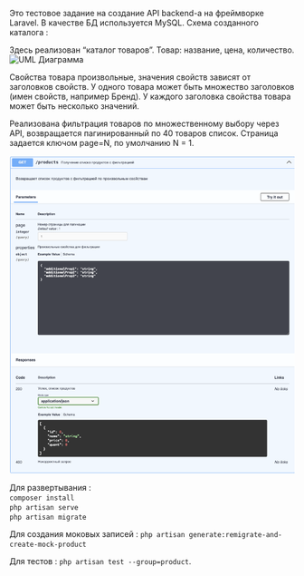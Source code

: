 Это тестовое задание на создание API backend-а на фреймворке Laravel. В качестве БД используется MySQL.
Схема созданного каталога :


Здесь реализован “каталог товаров”. Товар: название, цена, количество. 
![UML Диаграмма](./SCHEMA:db.png)

Свойства товара произвольные, значения свойств зависят от заголовков свойств. 
У одного товара может быть множество заголовков (имен свойств, например Бренд). У каждого заголовка свойства товара может быть несколько значений.

Реализована фильтрация товаров по множественному выбору через API, возвращается пагинированный по 40 товаров список. Страница задается ключом page=N,
по умолчанию N = 1.

![](./products_api.png)

Для развертывания : \
  ```composer install```\
  ```php artisan serve```\
  ```php artisan migrate```

Для создания моковых записей : ```php artisan generate:remigrate-and-create-mock-product```

Для тестов : 
```php artisan test --group=product```.
